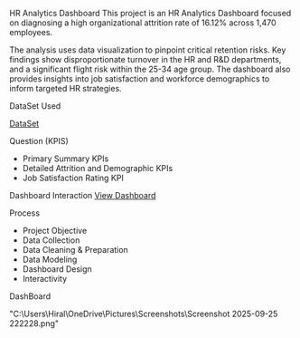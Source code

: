 HR Analytics Dashboard
This project is an HR Analytics Dashboard focused on diagnosing a high organizational attrition rate of 16.12% across 1,470 employees.

The analysis uses data visualization to pinpoint critical retention risks. Key findings show disproportionate turnover in the HR and R&D departments, and a significant flight risk within the 25-34 age group. The dashboard also provides insights into job satisfaction and workforce demographics to inform targeted HR strategies.

DataSet Used

<a href = "https://docs.google.com/spreadsheets/d/1-1Ldoe-DwZTL77tdMtRgZAIzeAzs0jh3/edit?gid=2089618187#gid=2089618187">DataSet</a>

Question (KPIS)

- Primary Summary KPIs
- Detailed Attrition and Demographic KPIs
- Job Satisfaction Rating KPI

Dashboard Interaction <a href = "https://public.tableau.com/app/profile/harsh.jethwa6836/viz/HRANALYTICSDASHBOARD_17571487755290/HRANALYSTICSDASHBOARD?publish=yes">View Dashboard</a>

Process
- Project Objective
- Data Collection
- Data Cleaning & Preparation
- Data Modeling
- Dashboard Design
- Interactivity

DashBoard

"C:\Users\Hiral\OneDrive\Pictures\Screenshots\Screenshot 2025-09-25 222228.png"




